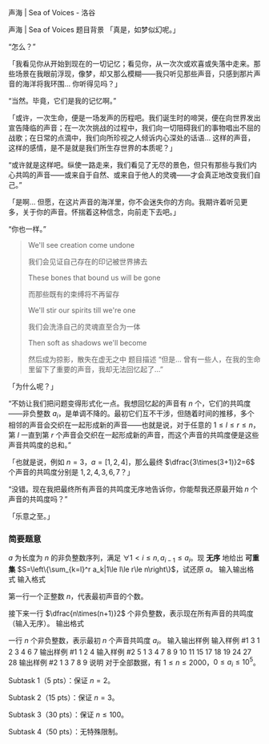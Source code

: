 



声海 | Sea of Voices - 洛谷














声海 | Sea of Voices
题目背景
「真是，如梦似幻呢。」

“怎么？”

「我看见你从开始到现在的一切记忆；看见你，从一次次或欢喜或失落中走来。那些场景在我眼前浮现，像梦，却又那么模糊——我只听见那些声音，只感到那片声音的海洋将我环围… 你听得见吗？」

“当然。毕竟，它们是我的记忆啊。”

「或许，一次生命，便是一场发声的历程吧。我们诞生时的啼哭，便在向世界发出宣告降临的声音；在一次次挑战的过程中，我们向一切阻碍我们的事物唱出不屈的战歌；在日常的点滴中，我们向所珍视之人倾诉内心深处的话语… 这样的声音，这样的感情，是不是就是我们所生存世界的本质呢？」

“或许就是这样吧。纵使一路走来，我们看见了无尽的景色，但只有那些与我们内心共鸣的声音——或来自于自然、或来自于他人的灵魂——才会真正地改变我们自己。”

「是啊… 但愿，在这片声音的海洋里，你不会迷失你的方向。我期许着听见更多，关于你的声音。怀揣着这种信念，向前走下去吧。」

“你也一样。”

> We'll see creation come undone
>
> 我们会见证自己存在的印记被世界拂去
>
> These bones that bound us will be gone
>
> 而那些既有的束缚将不再留存
>
> We'll stir our spirits till we're one
>
> 我们会洗涤自己的灵魂直至合为一体
>
> Then soft as shadows we'll become
>
> 然后成为掠影，散失在虚无之中
题目描述
“但是… 曾有一些人，在我的生命里留下了重要的声音，我却无法回忆起了…”

「为什么呢？」

“不妨让我们把问题变得形式化一点。我想回忆起的声音有 $n$ 个，它们的共鸣度——非负整数 $a_i$，是单调不降的。最初它们互不干涉，但随着时间的推移，多个相邻的声音会交织在一起形成新的声音——也就是说，对于任意的 $1\le l\le r\le n$，第 $l$ 一直到第 $r$ 个声音会交织在一起形成新的声音，而这个声音的共鸣度便是这些声音共鸣度的总和。”

「也就是说，例如 $n=3$，$a=[1,2,4]$，那么最终 $\dfrac{3\times(3+1)}2=6$ 个声音的共鸣度分别是 $1,2,4,3,6,7$？」

“没错。现在我把最终所有声音的共鸣度无序地告诉你，你能帮我还原最开始 $n$ 个声音的共鸣度吗？”

「乐意之至。」

### 简要题意

$a$ 为长度为 $n$ 的非负整数序列，满足 $\forall 1<i\le n,a_{i-1}\le a_i$。现 **无序** 地给出 **可重集** $S=\left\{\sum_{k=l}^r a_k|1\le l\le r\le n\right\}$，试还原 $a$。
输入输出格式
输入格式

第一行一个正整数 $n$，代表最初声音的个数。

接下来一行 $\dfrac{n\times(n+1)}2$ 个非负整数，表示现在所有声音的共鸣度（输入无序）。
输出格式

一行 $n$ 个非负整数，表示最初 $n$ 个声音共鸣度 $a_i$。
输入输出样例
输入样例 #1
3
1 2 3 4 6 7
输出样例 #1
1 2 4
输入样例 #2
5
1 3 4 7 8 9 10 11 15 17 18 19 24 27 28
输出样例 #2
1 3 7 8 9
说明
对于全部数据，有 $1\le n\le 2000$，$0\le a_i\le 10^5$。

Subtask 1（5 pts）：保证 $n=2$。

Subtask 2（15 pts）：保证 $n=3$。

Subtask 3（30 pts）：保证 $n\le 100$。

Subtask 4（50 pts）：无特殊限制。






